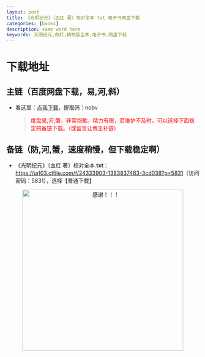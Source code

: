 ```yaml
---
layout: post
title: 《光明纪元》〔血红 著〕校对全本 txt 电子书网盘下载
categories: [books]
description: some word here
keywords: 光明纪元,血红,精校版全本,电子书,网盘下载
---
```


# 下载地址

## 主链（百度网盘下载，易,河,斜）

- 看这里：[点我下载](https://pan.baidu.com/s/1iMXUbSbtZQZjDcqDmnWUyw?pwd=nobv)，提取码：nobv

  > <p style="color:red" >度盘易,河,蟹，非常抱歉。精力有限，若维护不及时，可以选择下面稳定的备链下载。（或留言让博主补链）</p>

## 备链（防,河,蟹，速度稍慢，但下载稳定啊）

- 《光明纪元》〔血红 著〕校对全本.**txt**：<https://url03.ctfile.com/f/24333903-1383837463-3cd038?p=5831>（访问密码：5831），选择【普通下载】

<div align="center"><img src="https://pic.imgdb.cn/item/6707df6bd29ded1a8ce37031.gif" alt="感谢！！！" width="420px" height="auto"/></div>
